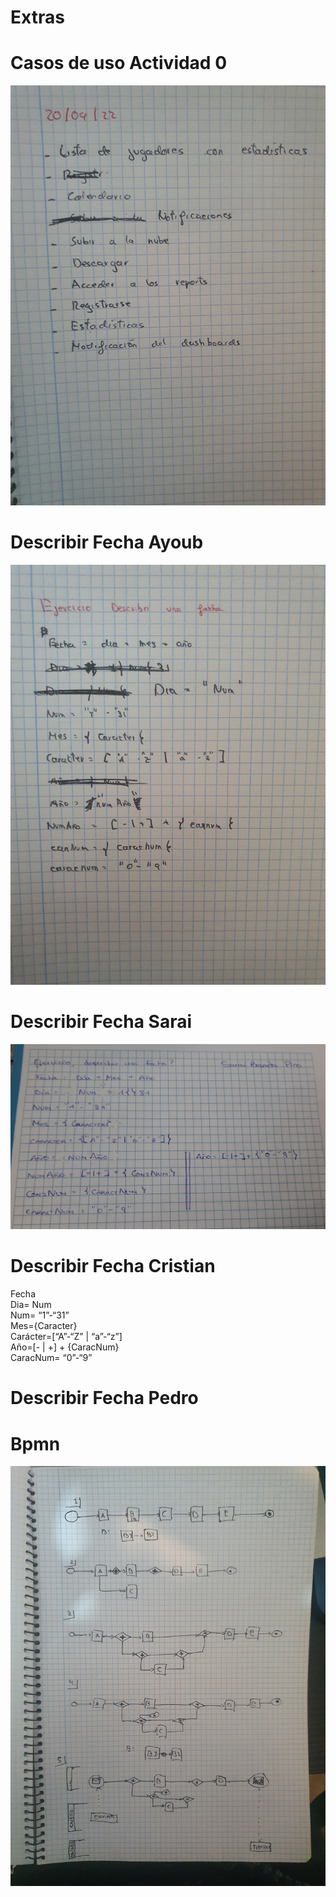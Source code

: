 # Extras

# Casos de uso Actividad 0
![](../../Extras/source/CasosdeUsoActividad0.jpg)


# Describir Fecha Ayoub
![](../../Extras/source/DescribirFechaAyoub.jpg)

# Describir Fecha Sarai
![](../../Extras/source/DescribirFechaSarai.jpeg)

# Describir Fecha Cristian
Fecha <br>
Dia= Num <br>
Num= “1”-“31” <br>
Mes={Caracter} <br>
Carácter=[“A”-“Z” | “a”-“z”] <br>
Año=[- | +] + {CaracNum} <br>
CaracNum= “0”-“9”

# Describir Fecha Pedro


# Bpmn
![](../../Extras/source/Diagramabpmn.jpg)
